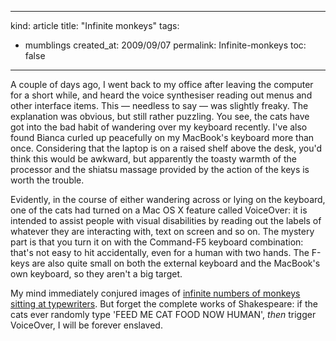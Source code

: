 -----
kind: article
title: "Infinite monkeys"
tags:
- mumblings
created_at: 2009/09/07
permalink: Infinite-monkeys
toc: false
-----

<p>A couple of days ago, I went back to my office after leaving the computer for a short while, and heard the voice synthesiser reading out menus and other interface items. This &mdash; needless to say &mdash; was slightly freaky. The explanation was obvious, but still rather puzzling. You see, the cats have got into the bad habit of wandering over my keyboard recently. I've also found Bianca curled up peacefully on my MacBook's keyboard more than once. Considering that the laptop is on a raised shelf above the desk, you'd think this would be awkward, but apparently the toasty warmth of the processor and the shiatsu massage provided by the action of the keys is worth the trouble.</p>

<p>Evidently, in the course of either wandering across or lying on the keyboard, one of the cats had turned on a Mac OS X feature called VoiceOver: it is intended to assist people with visual disabilities by reading out the labels of whatever they are interacting with, text on screen and so on. The mystery part is that you turn it on with the Command-F5 keyboard combination: that's not easy to hit accidentally, even for a human with two hands. The F-keys are also quite small on both the external keyboard and the MacBook's own keyboard, so they aren't a big target.</p>

<p>My mind immediately conjured images of <a href="http://en.wikipedia.org/wiki/Infinite_monkey_theorem">infinite numbers of monkeys sitting at typewriters</a>. But forget the complete works of Shakespeare: if the cats ever randomly type 'FEED ME CAT FOOD NOW HUMAN', <em>then</em> trigger VoiceOver, I will be forever enslaved.</p>


